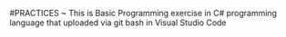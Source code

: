 #PRACTICES
~ This is Basic Programming exercise in C# programming language that uploaded via git bash in Visual Studio Code